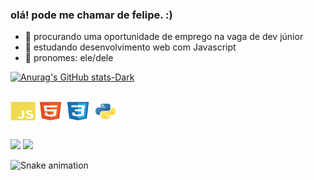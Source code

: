 ### olá! pode me chamar de felipe. :)

- 🔭 procurando uma oportunidade de emprego na vaga de dev júnior
- 📖 estudando desenvolvimento web com Javascript
- 💬 pronomes: ele/dele

[![Anurag's GitHub stats-Dark](https://github-readme-stats.vercel.app/api?username=imfelipebtw&show_icons=true&theme=dark#gh-dark-mode-only)](https://github.com/anuraghazra/github-readme-stats#gh-dark-mode-only)
<div style="display: inline_block"><br>
  <img align="center" alt="Rafa-Js" height="30" width="40" src="https://raw.githubusercontent.com/devicons/devicon/master/icons/javascript/javascript-plain.svg"> 
  <img align="center" alt="Rafa-HTML" height="30" width="40" src="https://raw.githubusercontent.com/devicons/devicon/master/icons/html5/html5-original.svg">
  <img align="center" alt="Rafa-CSS" height="30" width="40" src="https://raw.githubusercontent.com/devicons/devicon/master/icons/css3/css3-original.svg">
  <img align="center" alt="Rafa-Python" height="30" width="40" src="https://raw.githubusercontent.com/devicons/devicon/master/icons/python/python-original.svg">
  
   
</div>
  
  ##
 
<div> 
  <a href="https://instagram.com/felipebtw_" target="_blank"><img src="https://img.shields.io/badge/-Instagram-%23E4405F?style=for-the-badge&logo=instagram&logoColor=white" target="_blank"></a> 	
  <a href = "mailto:felipefreire0648@gmail.com"><img src="https://img.shields.io/badge/-Gmail-%23333?style=for-the-badge&logo=gmail&logoColor=white" target="_blank"></a>
  
</div>


![Snake animation](https://github.com/imfelipebtw/imfelipebtw/blob/output/github-contribution-grid-snake.svg)
